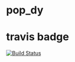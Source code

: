 # pop_dy

# travis badge

[![Build Status](https://travis-ci.com/katherinerosewolf/pop_dy.svg?branch=master)](https://travis-ci.com/katherinerosewolf/pop_dy)